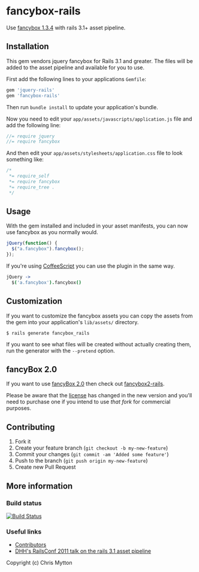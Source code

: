 # fancybox-rails

Use [fancybox 1.3.4](http://fancybox.net/) with rails 3.1+ asset pipeline.

## Installation

This gem vendors jquery fancybox for Rails 3.1 and greater. The files
will be added to the asset pipeline and available for you to use.

First add the following lines to your applications `Gemfile`:

``` ruby
gem 'jquery-rails'
gem 'fancybox-rails'
```

Then run `bundle install` to update your application's bundle.

Now you need to edit your `app/assets/javascripts/application.js`
file and add the following line:

``` javascript
//= require jquery
//= require fancybox
```

And then edit your `app/assets/stylesheets/application.css` file to
look something like:

``` css
/*
 *= require_self
 *= require fancybox
 *= require_tree .
 */
```

## Usage

With the gem installed and included in your asset manifests, you can now
use fancybox as you normally would.

``` javascript
jQuery(function() {
  $("a.fancybox").fancybox();
});
```

If you're using [CoffeeScript](http://coffeescript.org/) you can use the
plugin in the same way.

```coffeescript
jQuery ->
  $('a.fancybox').fancybox()
```

## Customization

If you want to customize the fancybox assets you can copy the assets
from the gem into your application's `lib/assets/` directory.

    $ rails generate fancybox_rails

If you want to see what files will be created without actually creating
them, run the generator with the `--pretend` option.

## fancyBox 2.0

If you want to use [fancyBox 2.0](http://fancyapps.com/fancybox/) then
check out [fancybox2-rails](https://github.com/kyparn/fancybox2-rails).

Please be aware that the [license](http://fancyapps.com/fancybox/#license) has changed in the new version and
you'll need to purchase one if you intend to use *that fork* for
commercial purposes.

## Contributing

1. Fork it
2. Create your feature branch (`git checkout -b my-new-feature`)
3. Commit your changes (`git commit -am 'Added some feature'`)
4. Push to the branch (`git push origin my-new-feature`)
5. Create new Pull Request

## More information

### Build status

[![Build Status](https://travis-ci.org/chrismytton/fancybox-rails.svg?branch=master)](https://travis-ci.org/chrismytton/fancybox-rails)

### Useful links

* [Contributors](https://github.com/chrismytton/fancybox-rails/contributors)
* [DHH's RailsConf 2011 talk on the rails 3.1 asset pipeline](http://www.youtube.com/watch?v=cGdCI2HhfAU)

Copyright (c) Chris Mytton
